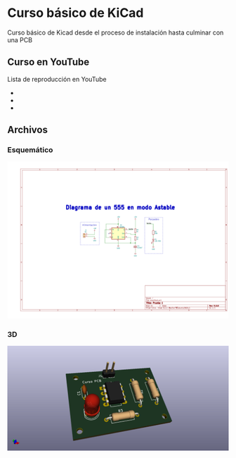 # Curso básico de KiCad

Curso básico de Kicad desde el proceso de instalación hasta culminar con una PCB

## Curso en YouTube

Lista de reproducción en YouTube

- []()
- []()
- []()

## Archivos

### Esquemático

![Esquemático](./sch.png)

### 3D 

![PCB](./3D.png)